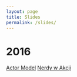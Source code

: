 ```yaml
---
layout: page
title: Slides
permalink: /slides/
---
```

# 2016

[Actor Model](Actor-Model)
[Nerdy w Akcji](Nerdy)
